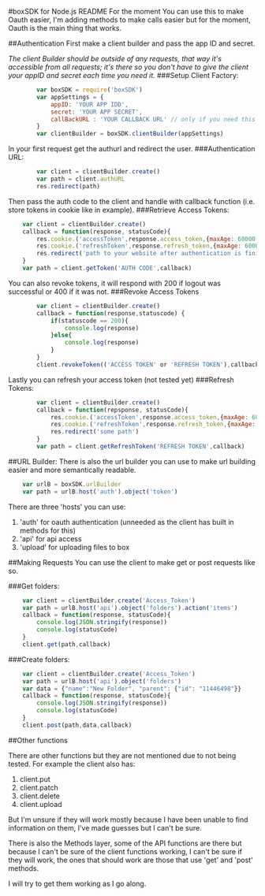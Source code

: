 #boxSDK for Node.js README
For the moment You can use this to make Oauth easier, I'm adding methods to make calls easier but for the moment, Oauth is the main thing that works.

##Authentication
First make a client builder and pass the app ID and secret.

<i>The client Builder should be outside of any requests, that way it's accessible from all requests; it's there so you don't have to give the client your appID and secret each time you need it.</i>
###Setup Client Factory:
```javascript
		var boxSDK = require('boxSDK')
		var appSettings = {
			appID: 'YOUR APP IDD',
			secret: 'YOUR APP SECRET',
			callBackURL : 'YOUR CALLBACK URL' // only if you need this
		}
		var clientBuilder = boxSDK.clientBuilder(appSettings)
```
In your first request get the authurl and redirect the user.
###Authentication URL:
```javascript		
		var client = clientBuilder.create()
		var path = client.authURL
		res.redirect(path)
```

Then pass the auth code to the client and handle with callback function (i.e. store tokens in cookie like in example).
###Retrieve Access Tokens:
```javascript
	var client = clientBuilder.create()
	callback = function(response, statusCode){
		res.cookie.('accessToken',response.access_token,{maxAge: 60000 * 59})
		res.cookie.('refreshToken',response.refresh_token,{maxAge: 60000 * 59})
		res.redirect('path to your website after authentication is finished')
	}
	var path = client.getToken('AUTH CODE',callback)
```

You can also revoke tokens, it will respond with 200 if logout was successful or 400 if it was not.
###Revoke Access Tokens
```javascript
		var client = clientBuilder.create()
		callback = function(response,statuscode) {
			if(statuscode == 200){
				console.log(response)
			}else{
				console.log(response)
			}
		}
		client.revokeToken(('ACCESS TOKEN' or 'REFRESH TOKEN'),callback)
```

Lastly you can refresh your access token (not tested yet)
###Refresh Tokens:	
```javascript
		var client = clientBuilder.create()
		callback = function(repsponse, statusCode){
			res.cookie.('accessToken',response.access_token,{maxAge: 60000 * 59})
			res.cookie.('refreshToken',response.refresh_token,{maxAge: 60000 * 59})
			res.redirect('some path')
		}
		var path = client.getRefreshToken('REFRESH TOKEN',callback) 
```

##URL Builder:
There is also the url builder you can use to make url building easier and more semantically readable.

```javascript
	var urlB = boxSDK.urlBuilder
	var path = urlB.host('auth').object('token')
```

There are three 'hosts' you can use:

1.	'auth' for oauth authentication (unneeded as the client has built in methods for this)
2.	'api' for api access
3.	'upload' for uploading files to box


##Making Requests
You can use the client to make get or post requests like so.

###Get folders:
```javascript
	var client = clientBuilder.create('Access_Token')
	var path = urlB.host('api').object('folders').action('items')
	callback = function(response, statusCode){
		console.log(JSON.stringify(response))
		console.log(statusCode)
	}
	client.get(path,callback)
```

###Create folders:
```javascript
	var client = clientBuilder.create('Access_Token')
	var path = urlB.host('api').object('folders')
	var data = {"name":"New Folder", "parent": {"id": "11446498"}}
	callback = function(response, statusCode){
		console.log(JSON.stringify(response))
		console.log(statusCode)
	}
	client.post(path,data,callback)
```

##Other functions

There are other functions but they are not mentioned due to not being tested.
For example the client also has:

1.	client.put
2.	client.patch
3.	client.delete
4.	client.upload

But I'm unsure if they will work mostly because I have been unable to find information on them, I've made guesses but I can't be sure.

There is also the Methods layer, some of the API functions are there but because I can't be sure of the client functions working, I can't be sure if they will work, the ones that should work are those that use 'get' and 'post' methods.

I will try to get them working as I go along.